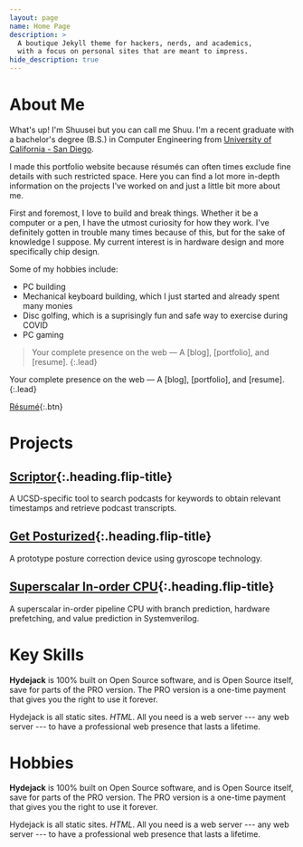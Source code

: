 ```yaml
---
layout: page
name: Home Page
description: >
  A boutique Jekyll theme for hackers, nerds, and academics,
  with a focus on personal sites that are meant to impress.
hide_description: true
---
```


<h1 class="h1" id="about-me">About Me </h1>

What's up! I'm Shuusei but you can call me Shuu. I'm a recent graduate with a bachelor's degree (B.S.) in Computer Engineering from [University of California - San Diego](https://ucsd.edu). 

I made this portfolio website because résumés can often times exclude fine details with such restricted space. Here you can find a lot more in-depth information on the projects I've worked on and just a little bit more about me.

First and foremost, I love to build and break things. Whether it be a computer or a pen, I have the utmost curiosity for how they work. I've definitely gotten in trouble many times because of this, but for the sake of knowledge I suppose. My current interest is in hardware design and more specifically chip design. 

Some of my hobbies include: 
* PC building
* Mechanical keyboard building, which I just started and already spent many monies
* Disc golfing, which is a suprisingly fun and safe way to exercise during COVID
* PC gaming 

> Your complete presence on the web — A [blog], [portfolio], and [resume].
{:.lead}

Your complete presence on the web — A [blog], [portfolio], and [resume].
{:.lead}

[Résumé](assets/files/Resume.pdf){:.btn}

<!---
<h1 class="h1" id="experience">Experience </h1>

**Hydejack** is 100% built on Open Source software, and is Open Source itself, save for parts of the PRO version. The PRO version is a one-time payment that gives you the right to use it forever.

Hydejack is all static sites. _HTML_. All you need is a web server --- any web server --- to have a professional web presence that lasts a lifetime.
-->

<h1 class="h1" id="projects">Projects </h1>

## [Scriptor]{:.heading.flip-title}

A UCSD-specific tool to search podcasts for keywords to obtain relevant timestamps and retrieve podcast transcripts.

## [Get Posturized]{:.heading.flip-title}

A prototype posture correction device using gyroscope technology.

## [Superscalar In-order CPU]{:.heading.flip-title}

A superscalar in-order pipeline CPU with branch prediction, hardware prefetching, and value prediction in Systemverilog.

<h1 class="h1" id="key-skills">Key Skills </h1>

**Hydejack** is 100% built on Open Source software, and is Open Source itself, save for parts of the PRO version. The PRO version is a one-time payment that gives you the right to use it forever.

Hydejack is all static sites. _HTML_. All you need is a web server --- any web server --- to have a professional web presence that lasts a lifetime.

<h1 class="h1" id="hobbies">Hobbies </h1>

**Hydejack** is 100% built on Open Source software, and is Open Source itself, save for parts of the PRO version. The PRO version is a one-time payment that gives you the right to use it forever.

Hydejack is all static sites. _HTML_. All you need is a web server --- any web server --- to have a professional web presence that lasts a lifetime.

[scriptor]: scriptor.md
[get posturized]: /get-posturized
[Superscalar In-order CPU]: cpu.md